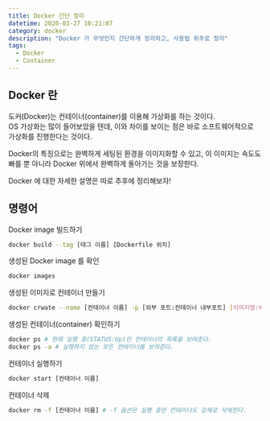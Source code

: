 ```yaml
---
title: Docker 간단 정리
datetime: 2020-03-27 10:21:07
category: docker
description: "Docker 가 무엇인지 간단하게 정리하고, 사용법 위주로 정리"
tags:
  - Docker
  - Container
---
```


## Docker 란

도커(Docker)는 컨테이너(container)를 이용해 가상화를 하는 것이다.  
OS 가상화는 많이 들어보았을 텐데, 이와 차이를 보이는 점은 바로 소프트웨어적으로 가상화를 진행한다는 것이다.  

Docker의 특징으로는 완벽하게 세팅된 환경을 이미지화할 수 있고, 이 이미지는 속도도 빠를 뿐 아니라 Docker 위에서 완벽하게 돌아가는 것을 보장한다.  

Docker 에 대한 자세한 설명은 따로 추후에 정리해보자!

## 명령어

Docker image 빌드하기  

```sh
docker build --tag [태그 이름] [Dockerfile 위치]
```

생성된 Docker image 를 확인

```sh
docker images
```

생성된 이미지로 컨테이너 만들기  


```sh
docker crwate --name [컨테이너 이름] -p [외부 포트:컨테이너 내부포트] [이미지명:버전태그]
```

생성된 컨테이너(container) 확인하기

```sh
docker ps # 현재 실행 중(STATUS:Up)인 컨테이너의 목록을 보여준다.
docker ps -a # 실행하지 않는 모든 컨테이너를 보여준다.
```  

컨테이너 실행하기

```sh
docker start [컨테이너 이름]
```  

컨테이너 삭제  

```sh
docker rm -f [컨테이너 이름] # -f 옵션은 실행 중인 컨테이너도 강제로 삭제한다.
```  

